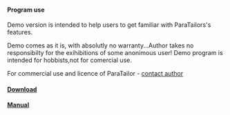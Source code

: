 #### Program use
Demo version is intended to help users to get familiar with ParaTailors's features.

Demo comes as it is, with absolutly no warranty...Author takes no responsibilty for the exihibitions of some anonimous user!
Demo program is intended for hobbists,not for comercial use.

For commercial use and licence of ParaTailor - [contact author](/about)

#### [Download](/downloads)
#### [Manual](/manual)